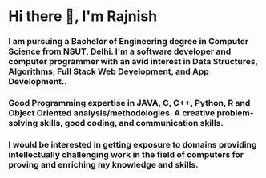# Hi there 👋, I'm Rajnish
### I am pursuing a Bachelor of Engineering degree in Computer Science from NSUT, Delhi. I'm a software developer and computer programmer with an avid interest in Data Structures, Algorithms, Full Stack Web Development, and App Development..
### Good Programming expertise in JAVA, C, C++, Python, R and Object Oriented analysis/methodologies. A creative problem-solving skills, good coding, and communication skills.
### I would be interested in getting exposure to domains providing intellectually challenging work in the field of computers for proving and enriching my knowledge and skills.


